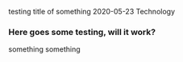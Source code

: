 testing title of something
2020-05-23
Technology

### Here goes some testing, will it work?

something something
